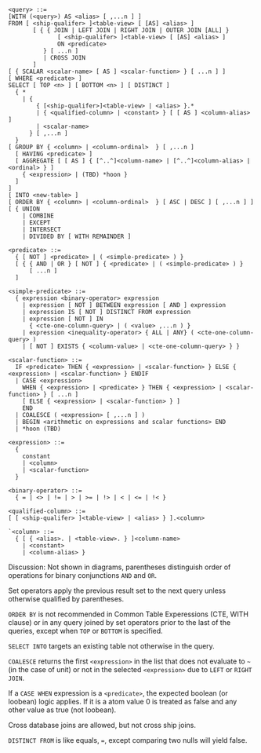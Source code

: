 ```
<query> ::=
[WITH (<query>) AS <alias> [ ,...n ] ]
FROM [ <ship-qualifer> ]<table-view> [ [AS] <alias> ]
       [ { { JOIN | LEFT JOIN | RIGHT JOIN | OUTER JOIN [ALL] }
              [ <ship-qualifer> ]<table-view> [ [AS] <alias> ]
              ON <predicate> 
          } [ ...n ]
          | CROSS JOIN
       ]
[ { SCALAR <scalar-name> [ AS ] <scalar-function> } [ ...n ] ]       
[ WHERE <predicate> ]
SELECT [ TOP <n> ] [ BOTTOM <n> ] [ DISTINCT ]
  { * 
    | {
        { [<ship-qualifer>]<table-view> | <alias> }.*
        | { <qualified-column> | <constant> } [ [ AS ] <column-alias> ]
        | <scalar-name>
      } [ ,...n ]
  }
[ GROUP BY { <column> | <column-ordinal>  } [ ,...n ]
  [ HAVING <predicate> ]
  [ AGGREGATE [ [ AS ] { [^..^]<column-name> | [^..^]<column-alias> | <ordinal> } ]
    { <expression> | (TBD) *hoon }
  ]
]
[ INTO <new-table> ]
[ ORDER BY { <column> | <column-ordinal>  } [ ASC | DESC ] [ ,...n ] ]
[ { UNION 
    | COMBINE 
    | EXCEPT 
    | INTERSECT 
    | DIVIDED BY [ WITH REMAINDER ] 
```

```
<predicate> ::= 
  { [ NOT ] <predicate> | ( <simple-predicate> ) }
  [ { { AND | OR } [ NOT ] { <predicate> | ( <simple-predicate> ) }
      [ ...n ]
  ]
```

```
<simple-predicate> ::=
  { expression <binary-operator> expression
    | expression [ NOT ] BETWEEN expression [ AND ] expression
    | expression IS [ NOT ] DISTINCT FROM expression
    | expression [ NOT ] IN
      { <cte-one-column-query> | ( <value> ,...n ) }
    | expression <inequality-operator> { ALL | ANY} ( <cte-one-column-query> )
    | [ NOT ] EXISTS { <column-value> | <cte-one-column-query> } }
```

```
<scalar-function> ::=
  IF <predicate> THEN { <expression> | <scalar-function> } ELSE { <expression> | <scalar-function> } ENDIF
  | CASE <expression>
    WHEN { <expression> | <predicate> } THEN { <expression> | <scalar-function> } [ ...n ]
    [ ELSE { <expression> | <scalar-function> } ]
    END
  | COALESCE ( <expression> [ ,...n ] )
  | BEGIN <arithmetic on expressions and scalar functions> END
  | *hoon (TBD)
```

```
<expression> ::=
  {
    constant
    | <column>
    | <scalar-function>
  }
```

```
<binary-operator> ::=
  { = | <> | != | > | >= | !> | < | <= | !< }
```

```
<qualified-column> ::= 
[ [ <ship-qualifer> ]<table-view> | <alias> } ].<column>
```

```
`<column> ::=
  { [ { <alias>. | <table-view>. } ]<column-name>
    | <constant> 
    | <column-alias> }
```

Discussion:
Not shown in diagrams, parentheses distinguish order of operations for binary conjunctions `AND` and `OR`.

Set operators apply the previous result set to the next query unless otherwise qualified by parentheses.

`ORDER BY` is not recommended in Common Table Experessions (CTE, WITH clause) or in any query joined by set operators prior to the last of the queries, except when `TOP` or `BOTTOM` is specified.

`SELECT INTO` targets an existing table not otherwise in the query.

`COALESCE` returns the first `<expression>` in the list that does not evaluate to `~` (in the case of unit) or not in the selected `<expression>` due to `LEFT` or `RIGHT JOIN`.

If a `CASE WHEN` expression is a `<predicate>`, the expected boolean (or loobean) logic applies. If it is a <expression> atom value 0 is treated as false and any other value as true (not loobean).

Cross database joins are allowed, but not cross ship joins.

`DISTINCT FROM` is like equals, `=`, except comparing two nulls will yield false.
